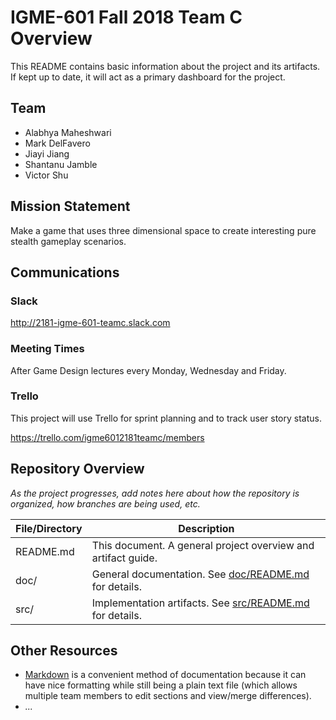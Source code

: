 
# IGME-601 Fall 2018 Team C Overview

This README contains basic information about the project and its artifacts. If kept up to date, it will act as a primary dashboard for the project.

## Team

- Alabhya Maheshwari
- Mark DelFavero
- Jiayi Jiang
- Shantanu Jamble
- Victor Shu

## Mission Statement
Make a game that uses three dimensional space to create interesting pure stealth gameplay scenarios.

## Communications

### Slack
http://2181-igme-601-teamc.slack.com

### Meeting Times
After Game Design lectures every Monday, Wednesday and Friday.

### Trello
This project will use Trello for sprint planning and to track user story status.

https://trello.com/igme6012181teamc/members

## Repository Overview
*As the project progresses, add notes here about how the repository is organized, how branches are being used, etc.*

| File/Directory | Description |
| -------------- | ----------- |
| README.md | This document. A general project overview and artifact guide. |
| doc/ | General documentation. See [doc/README.md](doc/README.md) for details. |
| src/ | Implementation artifacts. See [src/README.md](src/README.md) for details. |

## Other Resources
- [Markdown](https://help.github.com/categories/writing-on-github/) is a convenient method of documentation because it can have nice formatting while still being a plain text file (which allows multiple team members to edit sections and view/merge differences).
- *...*
